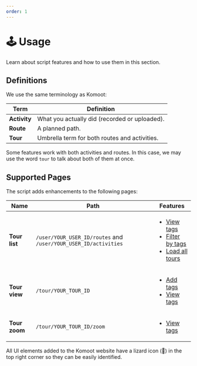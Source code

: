 ```yaml
---
order: 1
---
```


# 🕹️ Usage

Learn about script features and how to use them in this section.

## Definitions

We use the same terminology as Komoot:

| Term         | Definition                                    |
| ------------ | --------------------------------------------- |
| **Activity** | What you actually did (recorded or uploaded). |
| **Route**    | A planned path.                               |
| **Tour**     | Umbrella term for both routes and activities. |

Some features work with both activities and routes. In this case, we may use the word `tour` to talk about both of them at once.

## Supported Pages

The script adds enhancements to the following pages:

| Name          | Path                                                            | Features                                                                        |
| ------------- | --------------------------------------------------------------- | ------------------------------------------------------------------------------- |
| **Tour list** | `/user/YOUR_USER_ID/routes` and `/user/YOUR_USER_ID/activities` | <ul><li>[View tags]</li><li>[Filter by tags]</li><li>[Load all tours]</li></ul> |
| **Tour view** | `/tour/YOUR_TOUR_ID`                                            | <ul><li>[Add tags]</li><li>[View tags]</li></ul>                                |
| **Tour zoom** | `/tour/YOUR_TOUR_ID/zoom`                                       | <ul><li>[View tags]</li></ul>                                                   |

All UI elements added to the Komoot website have a lizard icon (🦎) in the top right corner so they can be easily identified.

[Add tags]: ./tags#add-tags
[View tags]: ./tags#view-tags
[Filter by tags]: ./tags#filter-by-tags
[Load all tours]: ./tags#load-all-tours
